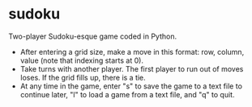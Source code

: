 # sudoku
Two-player Sudoku-esque game coded in Python.

- After entering a grid size, make a move in this format: row, column, value (note that indexing starts at 0).
- Take turns with another player. The first player to run out of moves loses. If the grid fills up, there is a tie.
- At any time in the game, enter "s" to save the game to a text file to continue later, "l" to load a game from a text            file, and "q" to quit.
